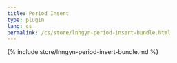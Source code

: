 ```yaml
---
title: Period Insert
type: plugin
lang: cs
permalink: /cs/store/lnngyn-period-insert-bundle.html
---
```


{% include store/lnngyn-period-insert-bundle.md %}

